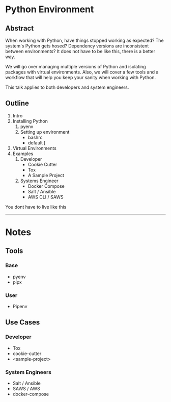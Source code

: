 # Python Environment

## Abstract
When working with Python, have things stopped working as expected? The system's Python gets hosed? Dependency versions are inconsistent between environments? It does not have to be like this, there is a better way.

We will go over managing multiple versions of Python and isolating packages with virtual environments. Also, we will cover a few tools and a workflow that will help you keep your sanity when working with Python.

This talk applies to both developers and system engineers.

## Outline

1. Intro
2. Installing Python
	1. pyenv
	2. Setting up environment
		* bashrc
		* default [
3. Virtual Environments
4. Examples
	1. Developer
		* Cookie Cutter
		* Tox
		* A Sample Project
	2. Systems Engineer
		* Docker Compose
		* Salt / Ansible
		* AWS CLI / SAWS 

You dont have to live like this


---
# Notes

## Tools
### Base
* pyenv
* pipx
### User
* Pipenv

## Use Cases
### Developer
* Tox
* cookie-cutter
* \<sample-project>
### System Engineers
* Salt / Ansible
* SAWS / AWS
* docker-compose
<!--stackedit_data:
eyJoaXN0b3J5IjpbMjQ1MDg4MjMyLC0zMjM3MjU4MjUsMTI2OD
UwNjE5OCw4NDM4NTI2OTYsNjk3Mjk4MzExXX0=
-->